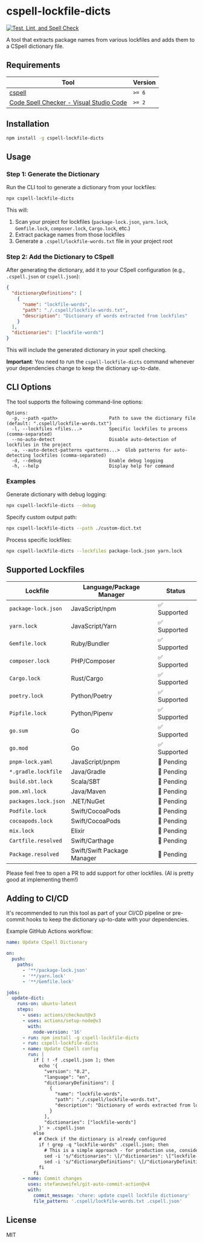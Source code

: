 # cspell-lockfile-dicts

[![Test, Lint, and Spell Check](https://github.com/DocSpring/cspell-lockfile-dicts/actions/workflows/test.yml/badge.svg)](https://github.com/DocSpring/cspell-lockfile-dicts/actions/workflows/test.yml)

A tool that extracts package names from various lockfiles and adds them to a CSpell dictionary file.

## Requirements

| Tool                                                                                                                                 | Version |
| ------------------------------------------------------------------------------------------------------------------------------------ | ------- |
| [cspell](https://github.com/streetsidesoftware/cspell)                                                                               | `>= 6`  |
| [Code Spell Checker - Visual Studio Code](https://marketplace.visualstudio.com/items?itemName=streetsidesoftware.code-spell-checker) | `>= 2`  |

## Installation

```sh
npm install -g cspell-lockfile-dicts
```

## Usage

### Step 1: Generate the Dictionary

Run the CLI tool to generate a dictionary from your lockfiles:

```bash
npx cspell-lockfile-dicts
```

This will:

1. Scan your project for lockfiles (`package-lock.json`, `yarn.lock`, `Gemfile.lock`, `composer.lock`, `Cargo.lock`, etc.)
2. Extract package names from those lockfiles
3. Generate a `.cspell/lockfile-words.txt` file in your project root

### Step 2: Add the Dictionary to CSpell

After generating the dictionary, add it to your CSpell configuration (e.g., `.cspell.json` or `cspell.json`):

```json
{
  "dictionaryDefinitions": [
    {
      "name": "lockfile-words",
      "path": "./.cspell/lockfile-words.txt",
      "description": "Dictionary of words extracted from lockfiles"
    }
  ],
  "dictionaries": ["lockfile-words"]
}
```

This will include the generated dictionary in your spell checking.

**Important**: You need to run the `cspell-lockfile-dicts` command whenever your dependencies change to keep the dictionary up-to-date.

## CLI Options

The tool supports the following command-line options:

```
Options:
  -p, --path <path>                   Path to save the dictionary file (default: ".cspell/lockfile-words.txt")
  -l, --lockfiles <files...>          Specific lockfiles to process (comma-separated)
  --no-auto-detect                    Disable auto-detection of lockfiles in the project
  -a, --auto-detect-patterns <patterns...>  Glob patterns for auto-detecting lockfiles (comma-separated)
  -d, --debug                         Enable debug logging
  -h, --help                          Display help for command
```

### Examples

Generate dictionary with debug logging:

```bash
npx cspell-lockfile-dicts --debug
```

Specify custom output path:

```bash
npx cspell-lockfile-dicts --path ./custom-dict.txt
```

Process specific lockfiles:

```bash
npx cspell-lockfile-dicts --lockfiles package-lock.json yarn.lock
```

## Supported Lockfiles

| Lockfile             | Language/Package Manager    | Status       |
| -------------------- | --------------------------- | ------------ |
| `package-lock.json`  | JavaScript/npm              | ✅ Supported |
| `yarn.lock`          | JavaScript/Yarn             | ✅ Supported |
| `Gemfile.lock`       | Ruby/Bundler                | ✅ Supported |
| `composer.lock`      | PHP/Composer                | ✅ Supported |
| `Cargo.lock`         | Rust/Cargo                  | ✅ Supported |
| `poetry.lock`        | Python/Poetry               | ✅ Supported |
| `Pipfile.lock`       | Python/Pipenv               | ✅ Supported |
| `go.sum`             | Go                          | ✅ Supported |
| `go.mod`             | Go                          | ✅ Supported |
| `pnpm-lock.yaml`     | JavaScript/pnpm             | 🔄 Pending   |
| `*.gradle.lockfile`  | Java/Gradle                 | 🔄 Pending   |
| `build.sbt.lock`     | Scala/SBT                   | 🔄 Pending   |
| `pom.xml.lock`       | Java/Maven                  | 🔄 Pending   |
| `packages.lock.json` | .NET/NuGet                  | 🔄 Pending   |
| `Podfile.lock`       | Swift/CocoaPods             | 🔄 Pending   |
| `cocoapods.lock`     | Swift/CocoaPods             | 🔄 Pending   |
| `mix.lock`           | Elixir                      | 🔄 Pending   |
| `Cartfile.resolved`  | Swift/Carthage              | 🔄 Pending   |
| `Package.resolved`   | Swift/Swift Package Manager | 🔄 Pending   |

Please feel free to open a PR to add support for other lockfiles.
(AI is pretty good at implementing them!)

## Adding to CI/CD

It's recommended to run this tool as part of your CI/CD pipeline or pre-commit hooks to keep the dictionary up-to-date with your dependencies.

Example GitHub Actions workflow:

```yaml
name: Update CSpell Dictionary

on:
  push:
    paths:
      - '**/package-lock.json'
      - '**/yarn.lock'
      - '**/Gemfile.lock'

jobs:
  update-dict:
    runs-on: ubuntu-latest
    steps:
      - uses: actions/checkout@v3
      - uses: actions/setup-node@v3
        with:
          node-version: '16'
      - run: npm install -g cspell-lockfile-dicts
      - run: cspell-lockfile-dicts
      - name: Update CSpell config
        run: |
          if [ ! -f .cspell.json ]; then
            echo '{
              "version": "0.2",
              "language": "en",
              "dictionaryDefinitions": [
                {
                  "name": "lockfile-words",
                  "path": "./.cspell/lockfile-words.txt",
                  "description": "Dictionary of words extracted from lockfiles"
                }
              ],
              "dictionaries": ["lockfile-words"]
            }' > .cspell.json
          else
            # Check if the dictionary is already configured
            if ! grep -q "lockfile-words" .cspell.json; then
              # This is a simple approach - for production use, consider using a JSON parser
              sed -i 's/"dictionaries": \[/"dictionaries": \["lockfile-words", /g' .cspell.json
              sed -i 's/"dictionaryDefinitions": \[/"dictionaryDefinitions": \[{"name": "lockfile-words", "path": "./.cspell\/lockfile-words.txt", "description": "Dictionary of words extracted from lockfiles"}, /g' .cspell.json
            fi
          fi
      - name: Commit changes
        uses: stefanzweifel/git-auto-commit-action@v4
        with:
          commit_message: 'chore: update cspell lockfile dictionary'
          file_pattern: '.cspell/lockfile-words.txt .cspell.json'
```

## License

MIT
